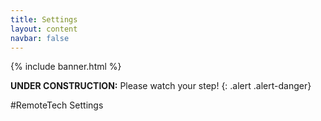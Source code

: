 ```yaml
---
title: Settings
layout: content
navbar: false
---
```


{% include banner.html %}

**UNDER CONSTRUCTION:** Please watch your step!
{: .alert .alert-danger}

#RemoteTech Settings

